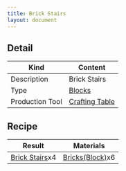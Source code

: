 ```yaml
---
title: Brick Stairs
layout: document
---
```

## Detail

|Kind|Content|
|---|---|
|Description|Brick Stairs|
|Type|[Blocks](Blocks)|
|Production Tool|[Crafting Table](Crafting_Table)|

## Recipe

|Result|Materials|
|---|---|
|[Brick Stairs](Brick_Stairs)x4|[Bricks(Block)](Bricks(Block))x6|

